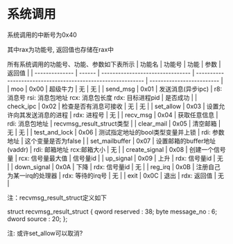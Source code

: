 # 系统调用

系统调用的中断号为0x40

其中rax为功能号, 返回值也存储在rax中

所有系统调用的功能号、功能、参数如下表所示
| 功能名         | 功能号 | 功能                             | 参数                                                        | 返回值                    |
| -------------- | ------ | -------------------------------- | ----------------------------------------------------------- | ------------------------- |
| moo            | 0x00   | 超级牛力                         | 无                                                          | 无                        |
| send_msg       | 0x01   | 发送消息(异步ipc)                | r8: 消息号 rsi: 消息包地址 rcx: 消息包长度 rdx: 目标进程pid | 是否成功                  |
| check_ipc      | 0x02   | 检查是否有消息可接收             | 无                                                          | 无                        |
| set_allow      | 0x03   | 设置允许向其发送消息的进程       | rdx: 进程号                                                 | 无                        |
| recv_msg       | 0x04   | 获取任意信息                     | rdi: 消息包地址                                             | recvmsg_result_struct类型 |
| clear_mail     | 0x05   | 清空邮箱                         | 无                                                          | 无                        |
| test_and_lock  | 0x06   | 测试指定地址的bool类型变量并上锁 | rdi: 参数地址                                               | 这个变量是否为false       |
| set_mailbuffer | 0x07   | 设置邮箱的buffer地址(vaddr)      | rdi: 邮箱地址 rcx:邮箱大小                                  | 无                        |
| create_signal  | 0x08   | 创建一个信号量                   | rcx: 信号量最大值                                           | 信号量id                  |
| up_signal      | 0x09   | 上升                             | rdx: 信号量id                                               | 无                        |
| down_signal    | 0x0A   | 下降                             | rdx: 信号量id                                               | 无                        |
| reg_irq        | 0x0B   | 注册自己为某一irq的处理器        | rdx: 等待的irq号                                            | 无                        |
| exit           | 0x0C   | 退出                             | rdx: 返回值                                                 | 无                        |

注：recvmsg_result_struct定义如下

struct recvmsg_result_struct {
    qword reserved : 38;
    byte message_no : 6; 
    dword source : 20;
};

注: 或许set_allow可以取消?